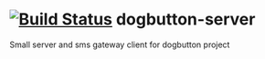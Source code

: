 [![Build Status](https://travis-ci.org/kaipi/dogbutton-server.svg?branch=master)](https://travis-ci.org/kaipi/dogbutton-server)
dogbutton-server
================

Small server and sms gateway client for dogbutton project
